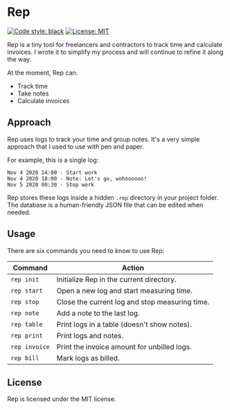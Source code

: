 # Rep

[![Code style: black](https://img.shields.io/badge/code%20style-black-000000.svg)](https://github.com/psf/black)
[![License: MIT](https://img.shields.io/badge/License-MIT-yellow.svg)](https://opensource.org/licenses/MIT)

Rep is a tiny tool for freelancers and contractors to track time and calculate invoices. I wrote it to simplify my process and will continue to refine it along the way.

At the moment, Rep can:

- Track time
- Take notes
- Calculate invoices

## Approach

Rep uses logs to track your time and group notes. It's a very simple approach that I used to use with pen and paper.

For example, this is a single log:

```
Nov 4 2020 14:00 - Start work
Nov 4 2020 18:00 - Note: Let's go, wohoooooo!
Nov 5 2020 00:30 - Stop work
```

Rep stores these logs inside a hidden `.rep` directory in your project folder. The database is a human-friendly JSON file that can be edited when needed.

## Usage

There are six commands you need to know to use Rep:

| Command       | Action                                         |
| ------------- | ---------------------------------------------- |
| `rep init`    | Initialize Rep in the current directory.       |
| `rep start`   | Open a new log and start measuring time.       |
| `rep stop`    | Close the current log and stop measuring time. |
| `rep note`    | Add a note to the last log.                    |
| `rep table`   | Print logs in a table (doesn't show notes).    |
| `rep print`   | Print logs and notes.                          |
| `rep invoice` | Print the invoice amount for unbilled logs.    |
| `rep bill`    | Mark logs as billed.                           |

## License

Rep is licensed under the MIT license.

